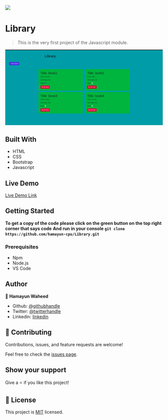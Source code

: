 ![](https://img.shields.io/badge/Microverse-blueviolet)

# Library

> This is the very first project of the Javascript module.

![screenshot](./ss.png)

## Built With

- HTML
- CSS
- Bootstrap
- Javascript

## Live Demo

[Live Demo Link](https://hamayun-cpu.github.io/Library/)

## Getting Started

**To get a copy of the code please click on the green button on the top right corner that says code**
**And run in your console `git clone https://github.com/hamayun-cpu/Library.git`**

### Prerequisites

- Npm
- Node.js
- VS Code

## Author

👤 **Hamayun Waheed**

- Github: [@githubhandle](https://github.com/hamayun-cpu)
- Twitter: [@twitterhandle](https://twitter.com/hamayun_waheed?s=09&fbclid=IwAR0rfO9cMDDeCX8LfXf4cCNQDrL4LpJ02Q2csWhcT-VtMQ0Cy9EgTB4Wq8E)
- Linkedin: [linkedin](https://www.linkedin.com/in/hamayun-waheed-3527381b2/)

## 🤝 Contributing

Contributions, issues, and feature requests are welcome!

Feel free to check the [issues page](issues/).

## Show your support

Give a ⭐️ if you like this project!

## 📝 License

This project is [MIT](lic.url) licensed.
